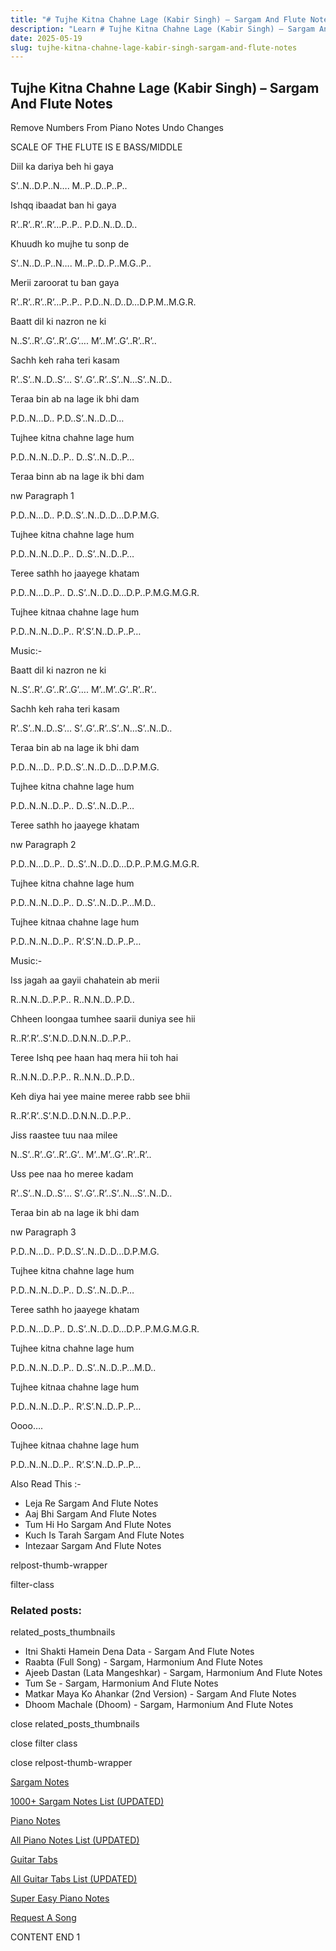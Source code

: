 ```yaml
---
title: "# Tujhe Kitna Chahne Lage (Kabir Singh) – Sargam And Flute Notes"
description: "Learn # Tujhe Kitna Chahne Lage (Kabir Singh) – Sargam And Flute Notes notes, sargam, harmonium notations and flute notes. Easy step-by-step tutorial for beginners."
date: 2025-05-19
slug: tujhe-kitna-chahne-lage-kabir-singh-sargam-and-flute-notes
---
```


## Tujhe Kitna Chahne Lage (Kabir Singh) – Sargam And Flute Notes

Remove Numbers From Piano Notes
Undo Changes

SCALE OF THE FLUTE IS E BASS/MIDDLE

Diil ka dariya beh hi gaya

S’..N..D.P..N…. M..P..D..P..P..

Ishqq ibaadat ban hi gaya

R’..R’..R’..R’…P..P.. P.D..N..D..D..

Khuudh ko mujhe tu sonp de

S’..N..D..P..N…. M..P..D..P..M.G..P..

Merii zaroorat tu ban gaya

R’..R’..R’..R’…P..P.. P.D..N..D..D…D.P.M..M.G.R.

Baatt dil ki nazron ne ki

N..S’..R’..G’..R’..G’…. M’..M’..G’..R’..R’..

Sachh keh raha teri kasam

R’..S’..N..D..S’… S’..G’..R’..S’..N…S’..N..D..

Teraa bin ab na lage ik bhi dam

P.D..N…D.. P.D..S’..N..D..D…

Tujhee kitna chahne lage hum

P.D..N..N..D..P.. D..S’..N..D..P…

Teraa binn ab na lage ik bhi dam

nw Paragraph 1

P.D..N…D.. P.D..S’..N..D..D…D.P.M.G.

Tujhee kitna chahne lage hum

P.D..N..N..D..P.. D..S’..N..D..P…

Teree sathh ho jaayege khatam

P.D..N…D..P.. D..S’..N..D..D…D.P..P.M.G.M.G.R.

Tujhee kitnaa chahne lage hum

P.D..N..N..D..P.. R’.S’.N..D..P..P…

Music:-

Baatt dil ki nazron ne ki

N..S’..R’..G’..R’..G’…. M’..M’..G’..R’..R’..

Sachh keh raha teri kasam

R’..S’..N..D..S’… S’..G’..R’..S’..N…S’..N..D..

Teraa bin ab na lage ik bhi dam

P.D..N…D.. P.D..S’..N..D..D…D.P.M.G.

Tujhee kitna chahne lage hum

P.D..N..N..D..P.. D..S’..N..D..P…

Teree sathh ho jaayege khatam

nw Paragraph 2

P.D..N…D..P.. D..S’..N..D..D…D.P..P.M.G.M.G.R.

Tujhee kitna chahne lage hum

P.D..N..N..D..P.. D..S’..N..D..P…M.D..

Tujhee kitnaa chahne lage hum

P.D..N..N..D..P.. R’.S’.N..D..P..P…

Music:-

Iss jagah aa gayii chahatein ab merii

R..N.N..D..P.P.. R..N.N..D..P.D..

Chheen loongaa tumhee saarii duniya see hii

R..R’.R’..S’.N.D..D.N.N..D..P.P..

Teree Ishq pee haan haq mera hii toh hai

R..N.N..D..P.P.. R..N.N..D..P.D..

Keh diya hai yee maine meree rabb see bhii

R..R’.R’..S’.N.D..D.N.N..D..P.P..

Jiss raastee tuu naa milee

N..S’..R’..G’..R’..G’.. M’..M’..G’..R’..R’..

Uss pee naa ho meree kadam

R’..S’..N..D..S’… S’..G’..R’..S’..N…S’..N..D..

Teraa bin ab na lage ik bhi dam

nw Paragraph 3

P.D..N…D.. P.D..S’..N..D..D…D.P.M.G.

Tujhee kitna chahne lage hum

P.D..N..N..D..P.. D..S’..N..D..P…

Teree sathh ho jaayege khatam

P.D..N…D..P.. D..S’..N..D..D…D.P..P.M.G.M.G.R.

Tujhee kitna chahne lage hum

P.D..N..N..D..P.. D..S’..N..D..P…M.D..

Tujhee kitnaa chahne lage hum

P.D..N..N..D..P.. R’.S’.N..D..P..P…

Oooo….

Tujhee kitnaa chahne lage hum

P.D..N..N..D..P.. R’.S’.N..D..P..P…

Also Read This :-



* Leja Re Sargam And Flute Notes
* Aaj Bhi Sargam And Flute Notes
* Tum Hi Ho Sargam And Flute Notes
* Kuch Is Tarah Sargam And Flute Notes
* Intezaar Sargam And Flute Notes



relpost-thumb-wrapper

filter-class

### Related posts:

related_posts_thumbnails

* Itni Shakti Hamein Dena Data - Sargam And Flute Notes
* Raabta (Full Song) - Sargam, Harmonium And Flute Notes
* Ajeeb Dastan (Lata Mangeshkar) - Sargam, Harmonium And Flute Notes
* Tum Se - Sargam, Harmonium And Flute Notes
* Matkar Maya Ko Ahankar (2nd Version) - Sargam And Flute Notes
* Dhoom Machale (Dhoom) - Sargam, Harmonium And Flute Notes

close related_posts_thumbnails

close filter class

close relpost-thumb-wrapper

[Sargam Notes](/sargam-notes.html)

[1000+ Sargam Notes List (UPDATED)](/all-songs-list-sargam-notes.html)

[Piano Notes](/piano-notes.html)

[All Piano Notes List (UPDATED)](/all-songs-list-piano-notes.html)

[Guitar Tabs](/guitar-tabs.html)

[All Guitar Tabs List (UPDATED)](/all-songs-list-guitar-tabs.html)

[Super Easy Piano Notes](https://studywall.in/)

[Request A Song](/request-a-song.html)

CONTENT END 1


